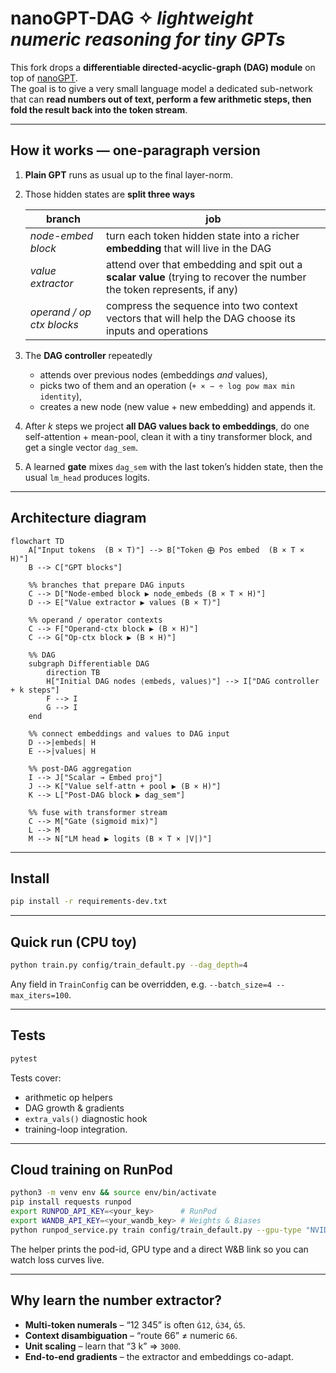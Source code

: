 
# nanoGPT-DAG ✧ _lightweight numeric reasoning for tiny GPTs_

This fork drops a **differentiable directed-acyclic-graph (DAG) module** on top of
[nanoGPT](https://github.com/karpathy/nanoGPT).  
The goal is to give a very small language model a dedicated sub-network that can
**read numbers out of text, perform a few arithmetic steps, then fold the
result back into the token stream**.

---

## How it works — one-paragraph version

1. **Plain GPT** runs as usual up to the final layer-norm.  
2. Those hidden states are **split three ways**  

   | branch | job |
   |--------|-----|
   | *node-embed block* | turn each token hidden state into a richer **embedding** that will live in the DAG |
   | *value extractor*  | attend over that embedding and spit out a **scalar value** (trying to recover the number the token represents, if any) |
   | *operand / op ctx blocks* | compress the sequence into two context vectors that will help the DAG choose its inputs and operations |

3. The **DAG controller** repeatedly  
   * attends over previous nodes (embeddings *and* values),  
   * picks two of them and an operation (`+ × − ÷ log pow max min identity`),  
   * creates a new node (new value + new embedding) and appends it.

4. After *k* steps we project **all DAG values back to embeddings**, do one
   self-attention + mean-pool, clean it with a tiny transformer block, and get a
   single vector `dag_sem`.

5. A learned **gate** mixes `dag_sem` with the last token’s hidden state, then
   the usual `lm_head` produces logits.

---

## Architecture diagram

```mermaid
flowchart TD
    A["Input tokens  (B × T)"] --> B["Token ⨁ Pos embed  (B × T × H)"]
    B --> C["GPT blocks"]

    %% branches that prepare DAG inputs
    C --> D["Node-embed block ▶ node_embeds (B × T × H)"]
    D --> E["Value extractor ▶ values (B × T)"]

    %% operand / operator contexts
    C --> F["Operand-ctx block ▶ (B × H)"]
    C --> G["Op-ctx block ▶ (B × H)"]

    %% DAG
    subgraph Differentiable DAG
        direction TB
        H["Initial DAG nodes ⟨embeds, values⟩"] --> I["DAG controller + k steps"]
        F --> I
        G --> I
    end

    %% connect embeddings and values to DAG input
    D -->|embeds| H
    E -->|values| H

    %% post-DAG aggregation
    I --> J["Scalar → Embed proj"]
    J --> K["Value self-attn + pool ▶ (B × H)"]
    K --> L["Post-DAG block ▶ dag_sem"]

    %% fuse with transformer stream
    C --> M["Gate (sigmoid mix)"]
    L --> M
    M --> N["LM head ▶ logits (B × T × |V|)"]
```

---

## Install

```bash
pip install -r requirements-dev.txt
```

---

## Quick run (CPU toy)

```bash
python train.py config/train_default.py --dag_depth=4
```

Any field in `TrainConfig` can be overridden, e.g.
`--batch_size=4 --max_iters=100`.

---

## Tests

```bash
pytest
```

Tests cover:

* arithmetic op helpers  
* DAG growth & gradients  
* `extra_vals()` diagnostic hook  
* training-loop integration.

---

## Cloud training on RunPod

```bash
python3 -m venv env && source env/bin/activate
pip install requests runpod
export RUNPOD_API_KEY=<your_key>      # RunPod
export WANDB_API_KEY=<your_wandb_key> # Weights & Biases
python runpod_service.py train config/train_default.py --gpu-type "NVIDIA A100-40GB"
```

The helper prints the pod-id, GPU type and a direct W&B link so you can watch
loss curves live.

---

## Why learn the number extractor?

* **Multi-token numerals** – “12 345” is often `Ġ12`, `Ġ34`, `Ġ5`.  
* **Context disambiguation** – “route 66” ≠ numeric `66`.  
* **Unit scaling** – learn that “3 k” ⇒ `3000`.  
* **End-to-end gradients** – the extractor and embeddings co-adapt.

